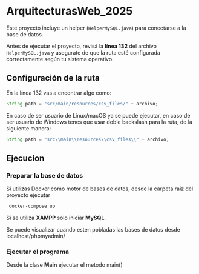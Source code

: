 # ArquitecturasWeb_2025

Este proyecto incluye un helper (`HelperMySQL.java`) para conectarse a la base de datos.  

Antes de ejecutar el proyecto, revisá la **línea 132** del archivo `HelperMySQL.java` y asegurate de que la ruta esté configurada correctamente según tu sistema operativo.

## Configuración de la ruta

En la línea 132 vas a encontrar algo como:

```java
String path = "src/main/resources/csv_files/" + archivo;
```
En caso de ser usuario de Linux/macOS ya se puede ejecutar, en caso de ser usuario de Windows tenes que usar doble backslash para la ruta, de la siguiente manera:
```java 
String path = "src\\main\\resources\\csv_files\\" + archivo;
```

## Ejecucion

### Preparar la base de datos
Si utilizas Docker como motor de bases de datos, desde la carpeta raiz del proyecto ejecutar
``` bash 
 docker-compose up
```
Si se utiliza **XAMPP** solo iniciar **MySQL**. 

Se puede visualizar cuando esten pobladas las bases de datos desde localhost/phpmyadmin/


### Ejecutar el programa
Desde la clase **Main** ejecutar el metodo main() 